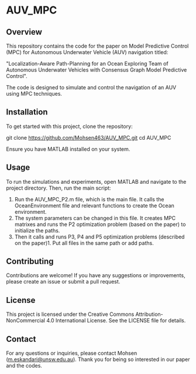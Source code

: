 # AUV_MPC

## Overview
This repository contains the code for the paper on Model Predictive Control (MPC) for Autonomous Underwater Vehicle (AUV) navigation titled:

"Localization-Aware Path-Planning for an Ocean Exploring Team of Autonomous Underwater Vehicles with Consensus Graph Model Predictive Control". 

The code is designed to simulate and control the navigation of an AUV using MPC techniques.

## Installation
To get started with this project, clone the repository:

git clone https://github.com/Mohsen463/AUV_MPC.git
cd AUV_MPC

Ensure you have MATLAB installed on your system.

## Usage
To run the simulations and experiments, open MATLAB and navigate to the project directory. Then, run the main script:
1. Run the AUV_MPC_P2.m file, which is the main file. It calls the OceanEnvironment file and relevant functions to create the Ocean environment.
3. The system parameters can be changed in this file. It creates MPC matrixes and runs the P2 optimization problem (based on the paper) to initialize the paths.
4. Then it calls and runs P3, P4 and P5 optimization problems (described on the paper)1. Put all files in the same path or add paths.

## Contributing
Contributions are welcome! If you have any suggestions or improvements, please create an issue or submit a pull request.

## License
This project is licensed under the Creative Commons Attribution-NonCommercial 4.0 International License. See the LICENSE file for details.

## Contact
For any questions or inquiries, please contact Mohsen (m.eskandari@unsw.edu.au).
Thank you for being so interested in our paper and the codes. 


